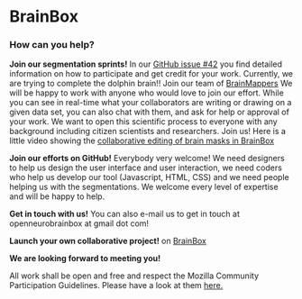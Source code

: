 # BrainBox  

### How can you help?  


**Join our segmentation sprints!**
 In our [GitHub issue #42](https://github.com/neuroanatomy/BrainBox/issues/177) you find
 detailed information on how to participate and get credit for your work. Currently, we
 are trying to complete the dolphin brain!! Join our team of
 [BrainMappers](https://github.com/neuroanatomy/BrainBox/blob/master/BRAINMAPPERS.md)
 We will be happy to work with anyone who would love to join our effort.
 While you can see in real-time what your collaborators are writing or drawing on a given
 data set, you can also chat with them, and ask for help or approval of your work. We want
 to open this scientific process to everyone with any background including citizen
 scientists and researchers. Join us!
 Here is a little video showing the [collaborative editing of brain masks in BrainBox](https://m.youtube.com/watch?v=bFHXS-lya5M)


**Join our efforts on GitHub!**
 Everybody very welcome! We need designers to help us design the user interface and user interaction, we need coders who help us develop our tool (Javascript, HTML, CSS) and we need people helping us with the segmentations. We welcome every level of expertise and will be happy to help.


**Get in touch with us!**
You can also e-mail us to get in touch at openneurobrainbox at gmail dot com!


**Launch your own collaborative project!**
 on [BrainBox](http://brainbox.pasteur.fr/project/new)


**We are looking forward to meeting you!**


All work shall be open and free and respect the Mozilla Community Participation Guidelines. Please have a look at them [here.](https://www.mozilla.org/en-US/about/governance/policies/participation)  


